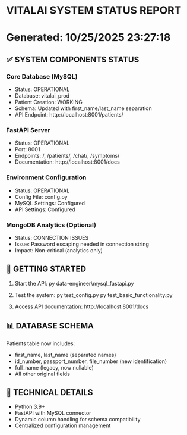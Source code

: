 ﻿# VITALAI SYSTEM STATUS REPORT
# Generated: 10/25/2025 23:27:18

## ✅ SYSTEM COMPONENTS STATUS

### Core Database (MySQL)
- Status: OPERATIONAL
- Database: vitalai_prod
- Patient Creation: WORKING
- Schema: Updated with first_name/last_name separation
- API Endpoint: http://localhost:8001/patients/

### FastAPI Server
- Status: OPERATIONAL  
- Port: 8001
- Endpoints: /, /patients/, /chat/, /symptoms/
- Documentation: http://localhost:8001/docs

### Environment Configuration
- Status: OPERATIONAL
- Config File: config.py
- MySQL Settings: Configured
- API Settings: Configured

### MongoDB Analytics (Optional)
- Status: CONNECTION ISSUES
- Issue: Password escaping needed in connection string
- Impact: Non-critical (analytics only)

## 🚀 GETTING STARTED

1. Start the API:
   py data-engineer\mysql_fastapi.py

2. Test the system:
   py test_config.py
   py test_basic_functionality.py

3. Access API documentation:
   http://localhost:8001/docs

## 📊 DATABASE SCHEMA
Patients table now includes:
- first_name, last_name (separated names)
- id_number, passport_number, file_number (new identification)
- full_name (legacy, now nullable)
- All other original fields

## 🔧 TECHNICAL DETAILS
- Python 3.9+
- FastAPI with MySQL connector
- Dynamic column handling for schema compatibility
- Centralized configuration management
